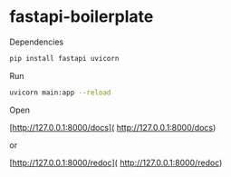 # fastapi-boilerplate
 
Dependencies

```bash
pip install fastapi uvicorn
```

Run

```bash
uvicorn main:app --reload
```

Open

[http://127.0.0.1:8000/docs]( http://127.0.0.1:8000/docs)

or

[http://127.0.0.1:8000/redoc]( http://127.0.0.1:8000/redoc)
